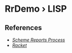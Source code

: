 # RrDemo › LISP

## References
- [*Scheme Reports Process*](http://scheme-reports.org/)
- [*Racket*](http://racket-lang.org/)
